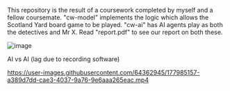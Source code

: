 This repository is the result of a coursework completed by myself and a fellow coursemate. "cw-model" implements
the logic which allows the Scotland Yard board game to be played. "cw-ai" has AI agents play as both the detectives and Mr X. Read "report.pdf" to see our report on both these.

![image](https://user-images.githubusercontent.com/64362945/177985377-06fec9ee-7813-4e3c-adbf-262e3b0c0aa8.png)

AI vs AI (lag due to recording software)

https://user-images.githubusercontent.com/64362945/177985157-a389d7dd-cae3-4037-9a76-9e6aaa265eac.mp4
